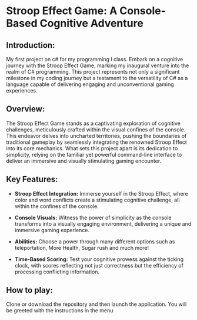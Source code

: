 # Stroop Effect Game: A Console-Based Cognitive Adventure

## Introduction:

My first project on c# for my programming I class. Embark on a cognitive journey with the Stroop Effect Game, marking my inaugural venture into the realm of C# programming. This project represents not only a significant milestone in my coding journey but a testament to the versatility of C# as a language capable of delivering engaging and unconventional gaming experiences.

## Overview:

The Stroop Effect Game stands as a captivating exploration of cognitive challenges, meticulously crafted within the visual confines of the console. This endeavor delves into uncharted territories, pushing the boundaries of traditional gameplay by seamlessly integrating the renowned Stroop Effect into its core mechanics. What sets this project apart is its dedication to simplicity, relying on the familiar yet powerful command-line interface to deliver an immersive and visually stimulating gaming encounter.


## Key Features:

- **Stroop Effect Integration:**
  Immerse yourself in the Stroop Effect, where color and word conflicts create a stimulating cognitive challenge, all within the confines of the console.

- **Console Visuals:**
  Witness the power of simplicity as the console transforms into a visually engaging environment, delivering a unique and immersive gaming experience.

- **Abilities:**
 Choose a power through many different options such as teleportation, More Health, Sugar rush and much more!

- **Time-Based Scoring:**
  Test your cognitive prowess against the ticking clock, with scores reflecting not just correctness but the efficiency of processing conflicting information.


## How to play:

Clone or download the repository and then launch the application. You will be greeted with the instructions in the menu
